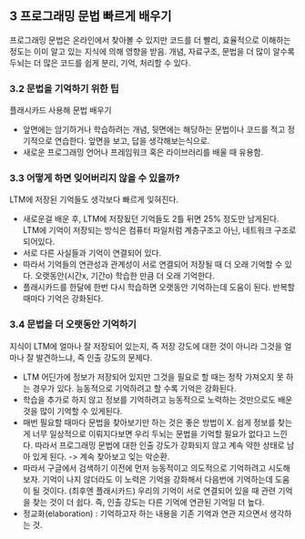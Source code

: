 ## 3 프로그래밍 문법 빠르게 배우기
프로그래밍 문법은 온라인에서 찾아볼 수 있지만 코드를 더 빨리, 효율적으로 이해하는 정도는 이미 알고 있는 지식에 의해 영향을 받음.
개념, 자료구조, 문법을 더 많이 알수록 두뇌는 더 많은 코드를 쉽게 분리, 기억, 처리할 수 있다.

### 3.2 문법을 기억하기 위한 팁
플래시카드 사용해 문법 배우기
 - 앞면에는 암기하거나 학습하려는 개념, 뒷면에는 해당하는 문법이나 코드를 적고 정기적으로 연습한다. 앞면을 보고, 답을 생각해보는식으로.
 - 새로운 프로그래밍 언어나 프레임워크 혹은 라이브러리를 배울 때 유용함.

### 3.3 어떻게 하면 잊어버리지 않을 수 있을까?
LTM에 저장된 기억들도 생각보다 빠르게 잊혀진다.
 - 새로운걸 배운 후, LTM에 저장됬던 기억들도 2틀 뒤면 25% 정도만 남게된다.
LTM에 기억이 저장되는 방식은 컴퓨터 파일처럼 계층구조고 아닌, 네트워크 구조로 되어있다.
 - 서로 다른 사실들과 기억이 연결되어 있다.
 - 따라서 기억들의 연관성과 관계성이 서로 연결되어 저장될 때 더 오래 기억할 수 있다. 
오랫동안(시간x, 기간o) 학습한 만큼 더 오래 기억한다.
 - 플래시카드를 한달에 한번 다시 학습하면 오랫동안 기억하는데 도움이 된다. 반복할 때마다 기억은 강화된다.

### 3.4 문법을 더 오랫동안 기억하기
지식이 LTM에 얼마나 잘 저장되어 있는지, 즉 저장 강도에 대한 것이 아니라 그것을 얼마나 잘 발견하느냐, 즉 인출 강도의 문제다.
 - LTM 어딘가에 정보가 저장되어 있지만 그것을 필요로 할 때는 정작 가져오지 못 하는 경우가 있다.
능동적으로 기억하려고 할 수록 기억은 강화된다.
 - 학습을 추가로 하지 않고 정보를 기억하려고 능동적으로 노력하는 것만으로도 배운 것을 많이 기억할 수 있게된다.
 - 매번 필요할 때마다 문법을 찾아보기만 하는 것은 좋은 방법이 X. 쉽게 정보를 찾는게 너무 일상적으로 이뤄지다보면 우리 두뇌는 문법을 기억할 필요가 없다고 느낀다. 따라서 프로그래밍 문법에 대한 인출 강도가 강화되지 않고 계속 약한 상태로 남아 있게 된다.
	-> 계속 찾아보고 잊는 악순환.
 - 따라서 구글에서 검색하기 이전에 먼저 능동적이고 의도적으로 기억하려고 시도해보자. 기억이 나지 않더라도 이 노력은 기억을 강화해서 다음번에 기억하는데 도움이 될 것이다. (최후엔 플래시카드)
우리의 기억이 서로 연결되어 있을 때 관련 기억을 찾는 것이 더 쉽다. 즉, 인출 강도는 다른 기억에 연관된 기억일 더 높다.
 - 정교화(elaboration) : 기억하고자 하는 내용을 기존 기억과 연관 지으면서 생각하는 것.
 